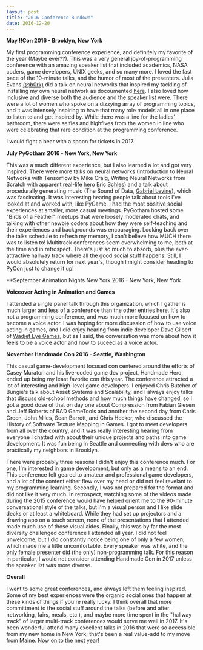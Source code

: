 ```yaml
---
layout: post
title: "2016 Conference Rundown"
date: 2016-12-20
---
```

**May
!!Con 2016 - Brooklyn, New York**

My first programming conference experience, and definitely my favorite of the year (Maybe ever??). This was a very general joy-of-programming conference with an amazing speaker list that included academics, NASA coders, game developers, UNIX geeks, and so many more. I loved the fast pace of the 10-minute talks, and the humor of most of the presenters. Julia Evans [(@b0rk)](https://twitter.com/b0rk) did a talk on neural networks that inspired my tackling of installing my own neural network as docoumented [here](http://katieamazing.com/blog/2016/06/25/a-neural-network-art-forger-of-my-very-own). I also loved how inclusive and diverse both the audience and the speaker list were. There were a lot of women who spoke on a dizzying array of programming topics, and it was intensely inspiring to have that many role models all in one place to listen to and get inspired by. While there was a line for the ladies' bathroom, there were selfies and highfives from the women in line who were celebrating that rare condition at the programming conference. 

I would fight a bear with a spoon for tickets in 2017.

**July
PyGotham 2016 - New York, New York**

This was a much different experience, but I also learned a lot and got very inspired. There were more talks on neural networks (Introduction to Neural Networks with Tensorflow by Mike Craig, Writing Neural Networks from Scratch with apparent real-life hero [Eric Schles](https://twitter.com/EricSchles)) and a talk about procedurally generating music (The Sound of Data, [Gabriel Levine](https://twitter.com/gabehounds)), which was fascinating. It was interesting hearing people talk about tools I've looked at and worked with, like PyGame. I had the most positive social experiences at smaller, more casual meetings. PyGotham hosted some "Birds of a Feather" meetups that were loosely moderated chats, and talking with other newbie coders about how they were self-teaching and their experiences and backgrounds was encouraging. Looking back over the talks schedule to refresh my memory, I can't believe how MUCH there was to listen to! Multitrack conferences seem overwhelming to me, both at the time and in retrospect. There's just so much to absorb, plus the ever-attractive hallway track where all the good social stuff happens. Still, I would absolutely return for next year's, though I might consider heading to PyCon just to change it up!

**September
Animation Nights New York 2016 - New York, New York

**Voiceover Acting in Animation and Games**

I attended a single panel talk through this organization, which I gather is much larger and less of a conference than the other entries here. It's also not a programming conference, and was much more focused on how to become a voice actor. I was hoping for more discussion of how to use voice acting in games, and I did enjoy hearing from indie developer Dave Gilbert of [Wadjet Eye Games](http://www.wadjeteyegames.com/), but as I said, the conversation was more about how it feels to be a voice actor and how to suceed as a voice actor.

**November
Handmade Con 2016 - Seattle, Washington**

This casual game-development focused con centered around the efforts of Casey Muratori and his live-coded game dev project, Handmade Hero, ended up being my least favorite con this year. The conference attracted a lot of interesting and high-level game developers. I enjoyed Chris Butcher of Bungie's talk about Asset Systems and Scalability, and I always enjoy talks that discuss old-school methods and how much things have changed, so I got a good dose of that on day one about Compression from Fabian Giesen and Jeff Roberts of RAD GameTools and another the second day from Chris Green, John Miles, Sean Barrett, and Chris Hecker, who discussed the History of Software Texture Mapping in Games. I got to meet developers from all over the country, and it was really interesting hearing from everyone I chatted with about their unique projects and paths into game development. It was fun being in Seattle and connecting with devs who are practically my neighbors in Brooklyn.

There were probably three reasons I didn't enjoy this conference much. For one, I'm interested in game development, but only as a means to an end. This conference felt geared to amateur and professional game developers, and a lot of the content either flew over my head or did not feel revelant to my programming learning. Secondly, I was not prepared for the format and did not like it very much. In retrospect, watching some of the videos made during the 2015 conference would have helped orient me to the 90-minute conversational style of the talks, but I'm a visual person and I like slide decks or at least a whiteboard. While they had set up projectors and a drawing app on a touch screen, none of the presentations that I attended made much use of those visual aides. Finally, this was by far the most diversity challenged conference I attended all year. I did not feel unwelcome, but I did constantly notice being one of only a few women, which made me a little uncomfortable. Every speaker was white, and the only female presenter did (the only) non-programming talk. For this reason in particular, I would not consider attending Handmade Con in 2017 unless the speaker list was more diverse.



**Overall**

I went to some great conferences, and always left them feeling inspired. Some of my best experiences were the organic social ones that happen at these kinds of things if you're really lucky. I think overall that more committment to the social stuff around the talks (before and after networking, fairs, meals, etc.), and maybe more time spent in the "hallway track" of larger multi-track conferences would serve me well in 2017. It's been wonderful attend many excellent talks in 2016 that were so accessible from my new home in New York; that's been a real value-add to my move from Maine. Now on to the next year!
